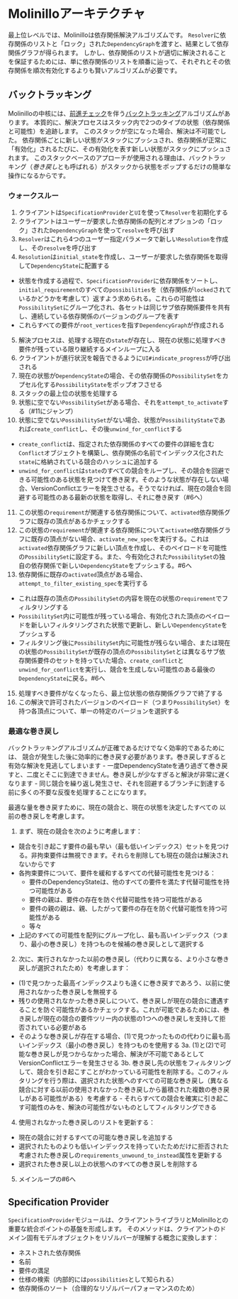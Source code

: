 # Molinilloアーキテクチャ

最上位レベルでは、Molinilloは依存関係解決アルゴリズムです。
`Resolver`に依存関係のリストと「ロック」された`DependencyGraph`を渡すと、結果として依存関係グラフが得られます。
しかし、依存関係のリストが適切に解決されることを保証するためには、単に依存関係のリストを順番に辿って、それぞれとその依存関係を順次有効化するよりも賢いアルゴリズムが必要です。

## バックトラッキング

Molinilloの中核には、[前進チェック](http://en.wikipedia.org/wiki/Look-ahead_(backtracking))を伴う[バックトラッキング](http://en.wikipedia.org/wiki/Backtracking)アルゴリズムがあります。
本質的に、解決プロセスはスタック内で2つのタイプの状態（依存関係と可能性）を追跡します。
このスタックが空になった場合、解決は不可能でした。
依存関係ごとに新しい状態がスタックにプッシュされ、依存関係が正常に「有効化」されるたびに、その有効化を表す新しい状態がスタックにプッシュされます。
このスタックベースのアプローチが使用される理由は、バックトラッキング（*巻き戻し*とも呼ばれる）がスタックから状態をポップするだけの簡単な操作になるからです。

### ウォークスルー

1. クライアントは`SpecificationProvider`と`UI`を使って`Resolver`を初期化する
2. クライアントはユーザーが要求した依存関係の配列とオプションの「ロック」された`DependencyGraph`を使って`resolve`を呼び出す
3. `Resolver`はこれら4つのユーザー指定パラメータで新しい`Resolution`を作成し、その`resolve`を呼び出す
4. `Resolution`は`initial_state`を作成し、ユーザーが要求した依存関係を取得して`DependencyState`に配置する
  - 状態を作成する過程で、`SpecificationProvider`に依存関係をソートし、`initial_requirement`のすべての`possibilities`を（依存関係が`locked`されているかどうかを考慮して）返すよう求められる。これらの可能性は`PossibilitySet`にグループ化され、各セットは同じサブ依存関係要件を共有し、連続している依存関係のバージョンのグループを表す
  - これらすべての要件が`root_vertices`を指す`DependencyGraph`が作成される
5. 解決プロセスは、処理する現在の`state`が存在し、現在の状態に処理すべき要件が残っている限り継続するメインループに入る
6. クライアントが進行状況を報告できるように`UI#indicate_progress`が呼び出される
7. 現在の状態が`DependencyState`の場合、その依存関係の`PossibilitySet`をカプセル化する`PossibilityState`をポップオフさせる
8. スタックの最上位の状態を処理する
9. 状態に空でない`PossibilitySet`がある場合、それを`attempt_to_activate`する（#11にジャンプ）
10. 状態に空でない`PossibilitySet`がない場合、状態が`PossibilityState`であれば`create_conflict`し、その後`unwind_for_conflict`する
  - `create_conflict`は、指定された依存関係のすべての要件の詳細を含む`Conflict`オブジェクトを構築し、依存関係の名前でインデックス化された`state`に格納されている競合のハッシュに追加する
  - `unwind_for_conflict`は`state`のすべての競合をループし、その競合を回避できる可能性のある状態を見つけて巻き戻す。そのような状態が存在しない場合、VersionConflictエラーを発生させる。そうでなければ、現在の競合を回避する可能性のある最新の状態を取得し、それに巻き戻す（#6へ）
11. この状態の`requirement`が関連する依存関係について、`activated`依存関係グラフに既存の頂点があるかチェックする
12. この状態の`requirement`が関連する依存関係について`activated`依存関係グラフに既存の頂点がない場合、`activate_new_spec`を実行する。これは`activated`依存関係グラフに新しい頂点を作成し、そのペイロードを可能性の`PossibilitySet`に設定する。また、今有効化された`PossibilitySet`の独自の依存関係で新しい`DependencyState`をプッシュする。#6へ
13. 依存関係に既存の`activated`頂点がある場合、`attempt_to_filter_existing_spec`を実行する
  - これは既存の頂点の`PossibilitySet`の内容を現在の状態の`requirement`でフィルタリングする
  - `PossibilitySet`内に可能性が残っている場合、有効化された頂点のペイロードを新しいフィルタリングされた状態で更新し、新しい`DependencyState`をプッシュする
  - フィルタリング後に`PossibilitySet`内に可能性が残らない場合、または現在の状態の`PossibilitySet`が既存の頂点の`PossibilitySet`とは異なるサブ依存関係要件のセットを持っていた場合、`create_conflict`と`unwind_for_conflict`を実行し、競合を生成しない可能性のある最後の`DependencyState`に戻る。#6へ
15. 処理すべき要件がなくなったら、最上位状態の依存関係グラフで終了する
16. この解決で許可されたバージョンのペイロード（つまり`PossibilitySet`）を持つ各頂点について、単一の特定のバージョンを選択する

### 最適な巻き戻し

バックトラッキングアルゴリズムが正確であるだけでなく効率的であるためには、
競合が発生した後に効率的に巻き戻す必要があります。巻き戻しすぎると有効な解決を見逃してしまいます - 一度DependencyStateを通り過ぎて巻き戻すと、二度とそこに到達できません。巻き戻しが少なすぎると解決が非常に遅くなります - 同じ競合を繰り返し発生させ、それを回避するブランチに到達する前に多くの不要な反復を処理することになります。

最適な量を巻き戻すために、現在の競合と、現在の状態を決定したすべての
以前の巻き戻しを考慮します。

1. まず、現在の競合を次のように考慮します：
  - 競合を引き起こす要件の最も早い（最も低いインデックス）セットを見つける。非拘束要件は無視できます。それらを削除しても現在の競合は解決されないからです
  - 各拘束要件について、要件を緩和するすべての代替可能性を見つける：
    - 要件のDependencyStateは、他のすべての要件を満たす代替可能性を持つ可能性がある
    - 要件の親は、要件の存在を防ぐ代替可能性を持つ可能性がある
    - 要件の親の親は、親、したがって要件の存在を防ぐ代替可能性を持つ可能性がある
    - 等々
  - 上記のすべての可能性を配列にグループ化し、最も高いインデックス（つまり、最小の巻き戻し）を持つものを候補の巻き戻しとして選択する
2. 次に、実行されなかった以前の巻き戻し（代わりに異なる、より小さな巻き戻しが選択されたため）を考慮します：
  - (1)で見つかった最高インデックスよりも遠くに巻き戻すであろう、以前に使用されなかった巻き戻しを無視する
  - 残りの使用されなかった巻き戻しについて、巻き戻しが現在の競合に遭遇することを防ぐ可能性があるかチェックする。これが可能であるためには、巻き戻しが現在の競合の要件ツリー内の状態の1つへの巻き戻しを支持して拒否されている必要がある
  - そのような巻き戻しが存在する場合、(1)で見つかったものの代わりに最も高いインデックス（最小の巻き戻し）を持つものを使用する
3a. (1)と(2)で可能な巻き戻しが見つからなかった場合、解決が不可能であるとしてVersionConflictエラーを発生させる
3b. 巻き戻し先の状態をフィルタリングして、競合を引き起こすことがわかっている可能性を削除する。このフィルタリングを行う際は、選択された状態へのすべての可能な巻き戻し（異なる競合に対する以前の使用されなかった巻き戻しから蓄積された複数の巻き戻しがある可能性がある）を考慮する - それらすべての競合を確実に引き起こす可能性のみを、解決の可能性がないものとしてフィルタリングできる
4. 使用されなかった巻き戻しのリストを更新する：
  - 現在の競合に対するすべての可能な巻き戻しを追加する
  - 選択されたものよりも低いインデックスを持っていたためだけに拒否された考慮された巻き戻しの`requirements_unwound_to_instead`属性を更新する
  - 選択された巻き戻し以上の状態へのすべての巻き戻しを削除する
5. メインループの#6へ

## Specification Provider

`SpecificationProvider`モジュールは、クライアントライブラリとMolinilloとの重要な統合ポイントの基盤を形成します。
そのメソッドは、クライアントのドメイン固有モデルオブジェクトをリゾルバーが理解する概念に変換します：

- ネストされた依存関係
- 名前
- 要件の満足
- 仕様の検索（内部的には`possibilities`として知られる）
- 依存関係のソート（合理的なリゾルバーパフォーマンスのため）
